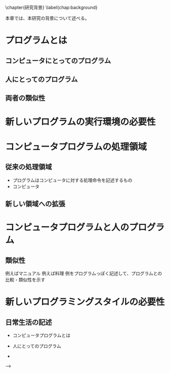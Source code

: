 \chapter{研究背景}
\label{chap:background}

本章では、本研究の背景について述べる。

# プログラムとは

## コンピュータにとってのプログラム

## 人にとってのプログラム

## 両者の類似性

# 新しいプログラムの実行環境の必要性

# コンピュータプログラムの処理領域

## 従来の処理領域

- プログラムはコンピュータに対する処理命令を記述するもの
- コンピュータ

## 新しい領域への拡張

# コンピュータプログラムと人のプログラム

## 類似性
例えばマニュアル
例えば料理
例をプログラムっぽく記述して、プログラムとの比較・類似性を示す

# 新しいプログラミングスタイルの必要性

## 日常生活の記述

- コンピュータプログラムとは

- 人にとってのプログラム

-
<!--
# 計算資源としての人

コンピュータだけでは処理が難しい問題も存在する。
それを人を計算資源として利用することで解決しようという考えかたはヒューマンコンピュテーション\cite{humancomputation}と呼ばれる
つまり、人間をコンピュータと同じ計算資源として捉え、各種システムに組み込むということである。
ヒューマンコンピュテーションは近年注目を集めており、多くの研究が行なわれている。

ヒューマンコンピュテーションを始めとし、計算機のみでは処理が困難な問題を人間を利用することで解決

## Human Computation

## Human as Sensor

## Human as Actuator

## プログラミング環境

# 既存手法の問題点

- 人を明示的に指定できない
- シンプルかつ汎用的に利用できない

# 人間と計算機の融合的プログラミング

コンピュータプログラムと人のプログラムは、

- 両者の融合の可能性

\subsection{計算資源としての人}

コンピュータは非常に優秀な計算機器であるが、コンピュータだけでは解決が困難な問題は現在の技術では存在する。
このコンピュータだけでは処理が困難な問題に関して、人間に処理させることによって解決しようという考えは
ヒューマンコンピュテーション\cite{humancomputation}と呼ばれ、近年注目を集めている。
つまり、人間をコンピュータと同じ計算資源として考え、処理させるということである。

\cite{recaptcha}


HumanComputation / Crowdsourcingなどによって、人は明確に計算資源として扱われるようになった。
今後も、コンピュータにできないことは人にやらせることで問題解決する手法は使われ続けると考えられる。



\subsection{コンピュータプログラムと人のプログラムの類似性}

\subsection{}

\subsection{対象を明示的に指定できない}
\subsection{シンプルでない}
<!--
% - ヒューマンコンピュテーションの登場
%   - 人間も計算資源として利用することが提案されている。
%
% - HumanComputationの登場
%   - 人間は明確に計算資源となる
% - 人と計算機を同じように扱う
%   - 人と計算機、双方に対する処理命令フォーマットが異なる
%     - 計算機はプログラムの通りに動く
%     - 人はマニュアル等に沿って動くことが多い
%   - 実行可能なフォーマットに統一するべきでは
%     - プログラムで記述できる
%   - マニュアル等は非常にプログラム的
%     - 例えば、運動会プログラムとか
%   - 社会の多くはプログラムによって支配されている
% - プログラムから人を扱う
%   - 様々な研究
%   - クラウドソーシング系のばっかり
%   - 演算のための機能としてしか利用されることはない
% - 人は汎用的実行主体である
%   - 演算だけでなく、様々なことができるし、している
%     - マニュアルは様々なことが記述されている
%   - より需要があるのは、自分自身や家族、会社などの組織内の人間
%     - 身近な人間をプログラムできるほうが良い
%   - 普通にプログラムを書いてるかのように扱えるべき
% - 特定の身近な人をプログラムに組み込めるような仕組みはない
%   - 人とコンピュータを同じフォーマットで扱う
%     - 今までは人がやっていたけどコンピュータでもできそうなことを全てコンピュータにやらせる
%     - 以下の2つが考えられる
%       - 人がプログラムに積極的に貢献する
%         - 計算機だけでは難しい処理も実現する
%       - 出来るだけ人のやることを減らす
%         - 可能な限りの処理を計算機に実行させる
%         - 人には、本当に人がやるべきようなことをやらせる
%         - 新しい技術によって人がやらなくても良いことが増えても、すぐに対応可能である --> -->
